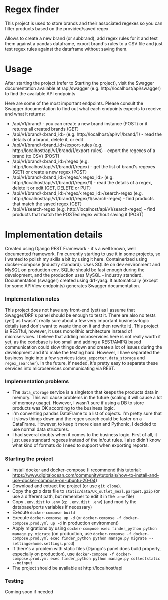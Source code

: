 # Regex finder
This project is used to store brands and their associated regexes so you can filter products based on the provided/saved regex.

Allows to create a new brand (or subbrand), add regex rules for it and test them against a pandas dataframe, export brand's rules to a CSV file and just test regex rules against the dataframe without saving them.

# Usage
After starting the project (refer to Starting the project), visit the Swagger documentation available at /api/swagger (e.g. http://localhost/api/swagger) to find the available API endpoints

Here are some of the most important endpoints. Please consult the Swagger documentation to find out what each endpoints expects to receive and what it returns:

* /api/v1/brand/ - you can create a new brand instance (POST) or it returns all created brands (GET)
* /api/v1/brand/<brand_id> (e.g. http://localhost/api/v1/brand/1) - read the details of a brand, delete it, or edit
* /api/v1/brand/<brand_id>/export-rules (e.g. http://localhost/api/v1/brand/1/export-rules) - export the regexes of a brand (to CSV) (POST)
* /api/v1/brand/<brand_id>/regex (e.g. http://localhost/api/v1/brand/1/regex) - get the list of brand's regexes (GET) or create a new regex (POST)
* /api/v1/brand/<brand_id>/regex/<regex_id> (e.g. http://localhost/api/v1/brand/1/regex/1) - read the details of a regex, delete it or edit (GET, DELETE or PUT)
* /api/v1/brand/<brand_id>/regex/<regex_id>/search-regex (e.g. http://localhost/api/v1/brand/1/regex/1/search-regex) - find products that match the saved regex (GET)
* /api/v1/search-regex (e.g. http://localhost/api/v1/search-regex) - find products that match the POSTed regex without saving it (POST)


# Implementation details
Created using Django REST Framework - it's a well known, well documented framework. I'm currently starting to use it in some projects, so I wanted to polish my skills a bit by using it here.
Containerized using docker-compose (industry standard).
Uses SQLite on dev environment and MySQL on production env. SQLite should be fast enough during the development, and the production uses MySQL - industry standard.
Documentation (swagger) created using drf-yasg. It automatically (except for some APIView endpoints) generates Swagger documentation.

### Implementation notes
This project does not have any front-end (yet) as I assume that Swagger/DRF's panel should be enough to test it.
There are also no tests (yet) as I wasn't really sure about a few very important business-logic details (and don't want to waste time on it and then rewrite it).
This project is RESTful, however, it uses monolithic architecture instead of microservices. 
I believe that adding microservices here is not really worth it yet, as the codebase is too small and adding a REST/AMPQ
based communication could slow things down and create a lot of issues during the development and it'd make the testing hard.
However, I have separated the business logic into a few services (`data_exporter`, `data_storage` and `regex_searcher`).
In the future, if needed, it's pretty easy to separate these services into microservices communicating via REST.

### Implementation problems
* The `data_storage` service is a singleton that keeps the products data in memory.
 This will cause problems in the future (scaling it will cause a lot of memory usage). However, I wasn't sure if using a DB to store products was OK according to the business logic.
* I'm converting pandas DataFrame to a list of objects. I'm pretty sure that it slows things down and the regex search
 could be faster on a DataFrame. However, to keep it more clean and Pythonic, I decided to use normal data structures.
* I had several doubts when it comes to the business logic. First of all, it just uses standard regexes instead of the
 in/out rules. I also didn't know what kind of formats do I need to support when exporting reports.

### Starting the project
* Install docker and docker-compose (I recommend this tutorial: https://www.digitalocean.com/community/tutorials/how-to-install-and-use-docker-compose-on-ubuntu-20-04)
* Download and extract the project (or use `git clone`).
* Copy the gzip data file to `static/data/UK_outlet_meal.parquet.gzip` (or use a different path, but remember to edit it in the `.env` file)
* Copy `.env.dist` to `.env` (`cp .env.dist .env`) (and modify the database/ports variables if necessary)
* Execute `docker-compose build`
* Execute `docker-compose up -d` (or `docker-compose -f docker-compose.prod.yml up -d` in production environment)
* Apply migrations by using `docker-compose exec finder_python python manage.py migrate` (on production, use `docker-compose -f docker-compose.prod.yml exec finder_python python manage.py migrate --settings=home.settings.prod`)
* If there's a problem with static files (Django's panel does build properly, especially on production), use `docker-compose -f docker-compose.prod.yml exec finder_python python manage.py collectstatic --noinput`
* The project should be available at http://localhost/api

### Testing
Coming soon if needed
